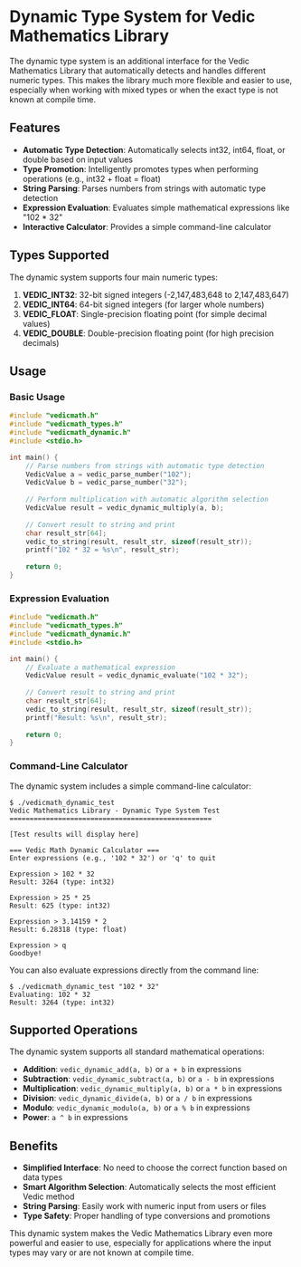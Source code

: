 # Dynamic Type System for Vedic Mathematics Library

The dynamic type system is an additional interface for the Vedic Mathematics Library that automatically detects and handles different numeric types. This makes the library much more flexible and easier to use, especially when working with mixed types or when the exact type is not known at compile time.

## Features

- **Automatic Type Detection**: Automatically selects int32, int64, float, or double based on input values
- **Type Promotion**: Intelligently promotes types when performing operations (e.g., int32 + float = float)
- **String Parsing**: Parses numbers from strings with automatic type detection
- **Expression Evaluation**: Evaluates simple mathematical expressions like "102 * 32"
- **Interactive Calculator**: Provides a simple command-line calculator

## Types Supported

The dynamic system supports four main numeric types:

1. **VEDIC_INT32**: 32-bit signed integers (-2,147,483,648 to 2,147,483,647)
2. **VEDIC_INT64**: 64-bit signed integers (for larger whole numbers)
3. **VEDIC_FLOAT**: Single-precision floating point (for simple decimal values)
4. **VEDIC_DOUBLE**: Double-precision floating point (for high precision decimals)

## Usage

### Basic Usage

```c
#include "vedicmath.h"
#include "vedicmath_types.h"
#include "vedicmath_dynamic.h"
#include <stdio.h>

int main() {
    // Parse numbers from strings with automatic type detection
    VedicValue a = vedic_parse_number("102");
    VedicValue b = vedic_parse_number("32");
    
    // Perform multiplication with automatic algorithm selection
    VedicValue result = vedic_dynamic_multiply(a, b);
    
    // Convert result to string and print
    char result_str[64];
    vedic_to_string(result, result_str, sizeof(result_str));
    printf("102 * 32 = %s\n", result_str);
    
    return 0;
}
```

### Expression Evaluation

```c
#include "vedicmath.h"
#include "vedicmath_types.h"
#include "vedicmath_dynamic.h"
#include <stdio.h>

int main() {
    // Evaluate a mathematical expression
    VedicValue result = vedic_dynamic_evaluate("102 * 32");
    
    // Convert result to string and print
    char result_str[64];
    vedic_to_string(result, result_str, sizeof(result_str));
    printf("Result: %s\n", result_str);
    
    return 0;
}
```

### Command-Line Calculator

The dynamic system includes a simple command-line calculator:

```
$ ./vedicmath_dynamic_test
Vedic Mathematics Library - Dynamic Type System Test
==================================================

[Test results will display here]

=== Vedic Math Dynamic Calculator ===
Enter expressions (e.g., '102 * 32') or 'q' to quit

Expression > 102 * 32
Result: 3264 (type: int32)

Expression > 25 * 25
Result: 625 (type: int32)

Expression > 3.14159 * 2
Result: 6.28318 (type: float)

Expression > q
Goodbye!
```

You can also evaluate expressions directly from the command line:

```
$ ./vedicmath_dynamic_test "102 * 32"
Evaluating: 102 * 32
Result: 3264 (type: int32)
```

## Supported Operations

The dynamic system supports all standard mathematical operations:

- **Addition**: `vedic_dynamic_add(a, b)` or `a + b` in expressions
- **Subtraction**: `vedic_dynamic_subtract(a, b)` or `a - b` in expressions
- **Multiplication**: `vedic_dynamic_multiply(a, b)` or `a * b` in expressions
- **Division**: `vedic_dynamic_divide(a, b)` or `a / b` in expressions
- **Modulo**: `vedic_dynamic_modulo(a, b)` or `a % b` in expressions
- **Power**: `a ^ b` in expressions

## Benefits

- **Simplified Interface**: No need to choose the correct function based on data types
- **Smart Algorithm Selection**: Automatically selects the most efficient Vedic method
- **String Parsing**: Easily work with numeric input from users or files
- **Type Safety**: Proper handling of type conversions and promotions

This dynamic system makes the Vedic Mathematics Library even more powerful and easier to use, especially for applications where the input types may vary or are not known at compile time.